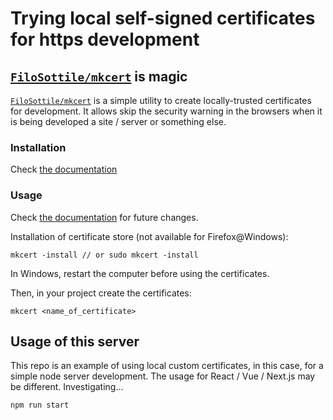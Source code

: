 # Trying local self-signed certificates for https development

## [`FiloSottile/mkcert`](https://github.com/FiloSottile/mkcert) is magic

[`FiloSottile/mkcert`](https://github.com/FiloSottile/mkcert) is a simple utility to create locally-trusted certificates for development. It allows skip the security warning in the browsers when it is being developed a site / server or something else.

### Installation

Check [the documentation](https://github.com/FiloSottile/mkcert)

### Usage

Check [the documentation](https://github.com/FiloSottile/mkcert) for future changes.

Installation of certificate store (not available for Firefox@Windows):

```
mkcert -install // or sudo mkcert -install
```

In Windows, restart the computer before using the certificates.

Then, in your project create the certificates:

```
mkcert <name_of_certificate>
```

## Usage of this server

This repo is an example of using local custom certificates, in this case, for a simple node server development. The usage for React / Vue / Next.js may be different. Investigating...

```
npm run start
```
